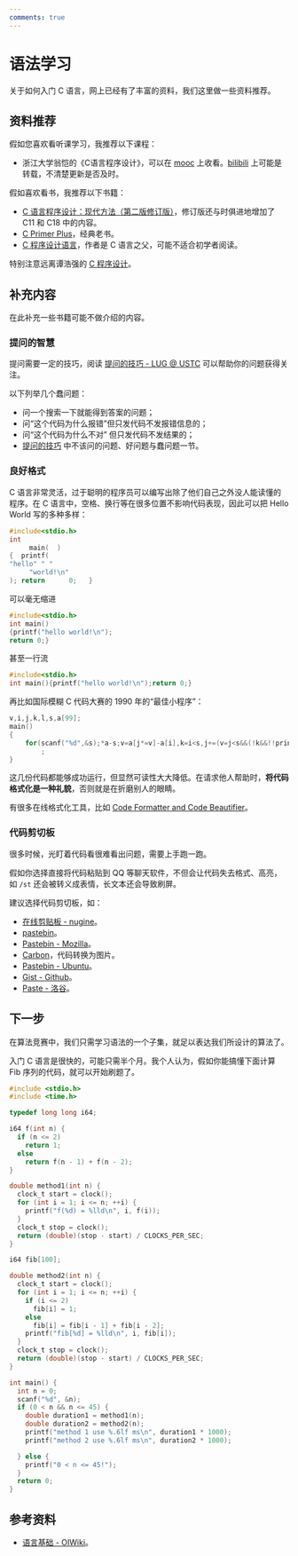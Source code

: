 ```yaml
---
comments: true
---
```


# 语法学习

关于如何入门 C 语言，网上已经有了丰富的资料，我们这里做一些资料推荐。

## 资料推荐

假如您喜欢看听课学习，我推荐以下课程：

- 浙江大学翁恺的《C语言程序设计》，可以在 [mooc](https://www.icourse163.org/course/0809ZJU007A-199001) 上收看。[bilibili](https://www.bilibili.com/video/av768150164) 上可能是转载，不清楚更新是否及时。

假如喜欢看书，我推荐以下书籍：

- [C 语言程序设计：现代方法（第二版修订版）](https://book.douban.com/subject/35503091/)，修订版还与时俱进地增加了 C11 和 C18 中的内容。
- [C Primer Plus](https://book.douban.com/subject/26792521/)，经典老书。
- [C 程序设计语言](https://book.douban.com/subject/1139336/)，作者是 C 语言之父，可能不适合初学者阅读。

特别注意远离谭浩强的 [C 程序设计](https://book.douban.com/subject/30385709/)。

## 补充内容

在此补充一些书籍可能不做介绍的内容。

### 提问的智慧

提问需要一定的技巧，阅读 [提问的技巧 - LUG @ USTC](https://lug.ustc.edu.cn/wiki/doc/smart-questions) 可以帮助你的问题获得关注。

以下列举几个蠢问题：

- 问一个搜索一下就能得到答案的问题；
- 问“这个代码为什么报错”但只发代码不发报错信息的；
- 问“这个代码为什么不对” 但只发代码不发结果的；
- [提问的技巧](https://lug.ustc.edu.cn/wiki/doc/smart-questions/#%E4%B8%8D%E8%AF%A5%E9%97%AE%E7%9A%84%E9%97%AE%E9%A2%98) 中不该问的问题、好问题与蠢问题一节。

### 良好格式

C 语言非常灵活，过于聪明的程序员可以编写出除了他们自己之外没人能读懂的程序。在 C 语言中，空格、换行等在很多位置不影响代码表现，因此可以把 Hello World 写的多种多样：

```c
#include<stdio.h>
int
     main(  )
{  printf(
"hello" " "
     "world!\n"
); return      0;   }
```

可以毫无缩进

```c
#include<stdio.h>
int main()
{printf("hello world!\n");
return 0;}
```

甚至一行流

```c
#include<stdio.h>
int main(){printf("hello world!\n");return 0;}
```

再比如国际模糊 C 代码大赛的 1990 年的“最佳小程序”：

```c
v,i,j,k,l,s,a[99];
main()
{
	for(scanf("%d",&s);*a-s;v=a[j*=v]-a[i],k=i<s,j+=(v=j<s&&(!k&&!!printf(2+"\n\n%c"-(!l<<!j)," #Q"[l^v?(l^j)&1:2])&&++l||a[i]<s&&v&&v-i+j&&v+i-j))&&!(l%=s),v||(i==j?a[i+=k]=0:++a[i])>=s*k&&++a[--i])
		;
}
```

这几份代码都能够成功运行，但显然可读性大大降低。在请求他人帮助时，**将代码格式化是一种礼貌**，否则就是在折磨别人的眼睛。

有很多在线格式化工具，比如 [Code Formatter and Code Beautifier](https://formatter.org/)。

### 代码剪切板

很多时候，光盯着代码看很难看出问题，需要上手跑一跑。

假如你选择直接将代码粘贴到 QQ 等聊天软件，不但会让代码失去格式、高亮，如 `/st` 还会被转义成表情，长文本还会导致刷屏。

建议选择代码剪切板，如：

- [在线剪贴板 - nugine](https://paste.nugine.xyz/)。
- [pastebin](https://pastebin.com/)。
- [Pastebin - Mozilla](https://pastebin.mozilla.org/)。
- [Carbon](https://carbon.now.sh/)，代码转换为图片。
- [Pastebin - Ubuntu](https://paste.ubuntu.com/)。
- [Gist - Github](https://paste.ubuntu.com/)。
- [Paste - 洛谷](https://www.luogu.com.cn/paste)。

## 下一步

在算法竞赛中，我们只需学习语法的一个子集，就足以表达我们所设计的算法了。

入门 C 语言是很快的，可能只需半个月。我个人认为，假如你能搞懂下面计算 Fib 序列的代码，就可以开始刷题了。

```c
#include <stdio.h>
#include <time.h>

typedef long long i64;

i64 f(int n) {
  if (n <= 2)
    return 1;
  else
    return f(n - 1) + f(n - 2);
}

double method1(int n) {
  clock_t start = clock();
  for (int i = 1; i <= n; ++i) {
    printf("f(%d) = %lld\n", i, f(i));
  }
  clock_t stop = clock();
  return (double)(stop - start) / CLOCKS_PER_SEC;
}

i64 fib[100];

double method2(int n) {
  clock_t start = clock();
  for (int i = 1; i <= n; ++i) {
    if (i <= 2)
      fib[i] = 1;
    else
      fib[i] = fib[i - 1] + fib[i - 2];
    printf("fib[%d] = %lld\n", i, fib[i]);
  }
  clock_t stop = clock();
  return (double)(stop - start) / CLOCKS_PER_SEC;
}

int main() {
  int n = 0;
  scanf("%d", &n);
  if (0 < n && n <= 45) {
    double duration1 = method1(n);
    double duration2 = method2(n);
    printf("method 1 use %.6lf ms\n", duration1 * 1000);
    printf("method 2 use %.6lf ms\n", duration2 * 1000);

  } else {
    printf("0 < n <= 45!");
  }
  return 0;
}
```

## 参考资料

- [语言基础 - OIWiki](https://oi-wiki.org/lang/)。
